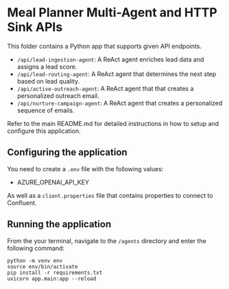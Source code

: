 # Meal Planner Multi-Agent and HTTP Sink APIs

This folder contains a Python app that supports given API endpoints. 

* `/api/lead-ingestion-agent`: A ReAct agent enriches lead data and assigns a lead score.
* `/api/lead-routing-agent`: A ReAct agent that determines the next step based on lead quality.
* `/api/active-outreach-agent`: A ReAct agent that that creates a personalized outreach email.
* `/api/nurture-campaign-agent`: A ReAct agent that creates a personalized sequence of emails.

Refer to the main README.md for detailed instructions in how to setup and configure this application.

## Configuring the application

You need to create a `.env` file with the following values:
* AZURE_OPENAI_API_KEY

As well as a `client.properties` file that contains properties to connect to Confluent.

## Running the application

From the your terminal, navigate to the `/agents` directory and enter the following command:

```shell
python -m venv env
source env/bin/activate
pip install -r requirements.txt
uvicorn app.main:app --reload
```
